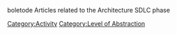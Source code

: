 boletode Articles related to the Architecture SDLC phase

[Category:Activity](Category:Activity "wikilink") [Category:Level of
Abstraction](Category:Level_of_Abstraction "wikilink")